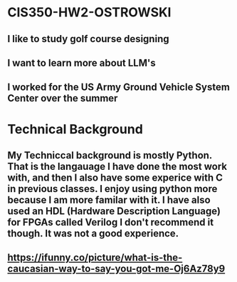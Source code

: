 # CIS350-HW2-OSTROWSKI

## I like to study golf course designing
## I want to learn more about LLM's
## I worked for the US Army Ground Vehicle System Center over the summer

# Technical Background
## My Techniccal background is mostly Python. That is the langauage I have done the most work with, and then I also have some experice with C in previous classes. I enjoy using python more because I am more familar with it. I have also used an HDL (Hardware Description Language) for FPGAs called Verilog I don't recommend it though. It was not a good experience.

## https://ifunny.co/picture/what-is-the-caucasian-way-to-say-you-got-me-Oj6Az78y9